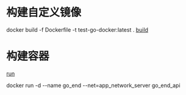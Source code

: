 # 构建自定义镜像
docker build -f Dockerfile -t test-go-docker:latest .
[build](https://blog.csdn.net/qq_33801641/article/details/120945037)
# 构建容器
[run](https://blog.csdn.net/qq_47346664/article/details/119887657?ops_request_misc=%257B%2522request%255Fid%2522%253A%2522168750273016800192252644%2522%252C%2522scm%2522%253A%252220140713.130102334..%2522%257D&request_id=168750273016800192252644&biz_id=0&utm_medium=distribute.pc_search_result.none-task-blog-2~all~sobaiduend~default-1-119887657-null-null.142^v88^koosearch_v1,239^v2^insert_chatgpt&utm_term=docker%20run%20-d&spm=1018.2226.3001.4187)


docker run -d --name go_end --net=app_network_server go_end_api 